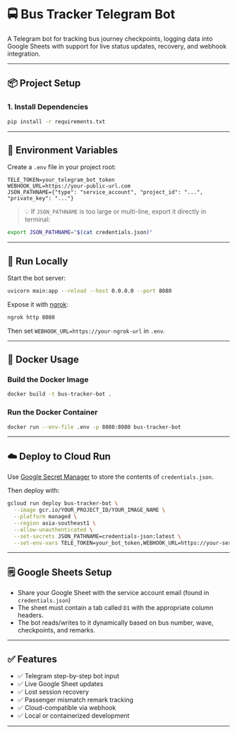 # 🚍 Bus Tracker Telegram Bot

A Telegram bot for tracking bus journey checkpoints, logging data into Google Sheets with support for live status updates, recovery, and webhook integration.

---

## 📦 Project Setup

### 1. Install Dependencies

```bash
pip install -r requirements.txt
```

---

## 🔐 Environment Variables

Create a `.env` file in your project root:

```env
TELE_TOKEN=your_telegram_bot_token
WEBHOOK_URL=https://your-public-url.com
JSON_PATHNAME={"type": "service_account", "project_id": "...", "private_key": "..."}
```

> 💡 If `JSON_PATHNAME` is too large or multi-line, export it directly in terminal:
```bash
export JSON_PATHNAME="$(cat credentials.json)"
```

---

## 🧪 Run Locally

Start the bot server:

```bash
uvicorn main:app --reload --host 0.0.0.0 --port 8080
```

Expose it with [ngrok](https://ngrok.com/):

```bash
ngrok http 8080
```

Then set `WEBHOOK_URL=https://your-ngrok-url` in `.env`.

---

## 🐳 Docker Usage

### Build the Docker Image

```bash
docker build -t bus-tracker-bot .
```

### Run the Docker Container

```bash
docker run --env-file .env -p 8080:8080 bus-tracker-bot
```

---

## ☁️ Deploy to Cloud Run

Use [Google Secret Manager](https://cloud.google.com/secret-manager) to store the contents of `credentials.json`.

Then deploy with:

```bash
gcloud run deploy bus-tracker-bot \
  --image gcr.io/YOUR_PROJECT_ID/YOUR_IMAGE_NAME \
  --platform managed \
  --region asia-southeast1 \
  --allow-unauthenticated \
  --set-secrets JSON_PATHNAME=credentials-json:latest \
  --set-env-vars TELE_TOKEN=your_bot_token,WEBHOOK_URL=https://your-service-url
```

---

## 🗒️ Google Sheets Setup

- Share your Google Sheet with the service account email (found in `credentials.json`)
- The sheet must contain a tab called `D1` with the appropriate column headers.
- The bot reads/writes to it dynamically based on bus number, wave, checkpoints, and remarks.

---

## ✅ Features

- ✅ Telegram step-by-step bot input
- ✅ Live Google Sheet updates
- ✅ Lost session recovery
- ✅ Passenger mismatch remark tracking
- ✅ Cloud-compatible via webhook
- ✅ Local or containerized development

---
